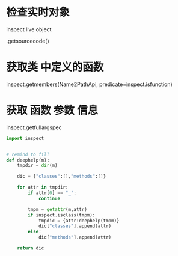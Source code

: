 # 检查实时对象
inspect live object


.getsourcecode()

# 获取类 中定义的函数
inspect.getmembers(Name2PathApi, predicate=inspect.isfunction)

# 获取 函数 参数 信息
inspect.getfullargspec



```python
import inspect


# remind to fill
def deephelp(m):
    tmpdir = dir(m)

    dic = {"classes":[],"methods":[]}

    for attr in tmpdir:
        if attr[0] == "_":
            continue

        tmpm = getattr(m,attr)
        if inspect.isclass(tmpm):
            tmpdic = {attr:deephelp(tmpm)}
            dic["classes"].append(attr)
        else:
            dic["methods"].append(attr)

    return dic
```